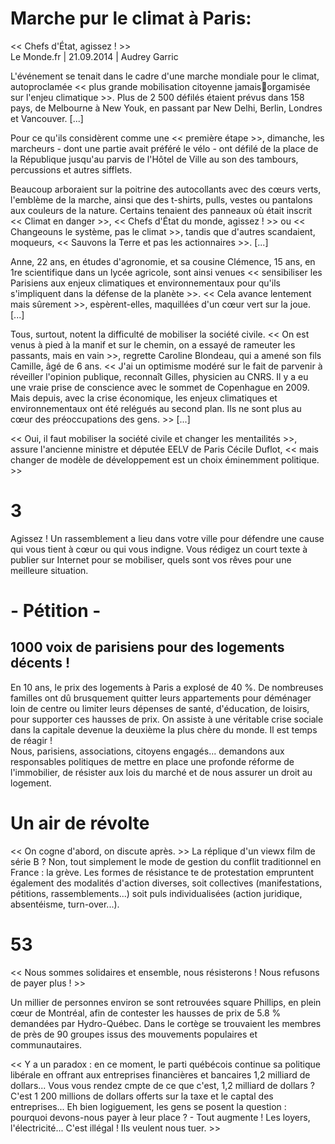 # Marche pur le climat à Paris:  
<< Chefs d'État, agissez ! >>  
Le Monde.fr | 21.09.2014 | Audrey Garric  

L'événement se tenait dans le cadre d'une <VueCustomTooltip label="行進" abbreviation >marche</VueCustomTooltip> mondiale pour le climat, autoproclamée << plus grande <VueCustomTooltip label="動員" abbreviation >mobilisation</VueCustomTooltip> <VueCustomTooltip label="市民" abbreviation >citoyenne</VueCustomTooltip> jamais<VueCustomTooltip label="組織化された" abbreviation >orgamisée</VueCustomTooltip> sur l'<VueCustomTooltip label="争点" abbreviation >enjeu</VueCustomTooltip> climatique >>. Plus de 2 500 <VueCustomTooltip label="行進" abbreviation >défilés</VueCustomTooltip> étaient <VueCustomTooltip label="予定する、計画する[prévoir の過去分詞、複数]" abbreviation >prévus</VueCustomTooltip> dans 158 pays, de Melbourne à New Youk, en passant par New Delhi, Berlin, Londres et Vancouver. [...]  

Pour ce qu'ils considèrent comme une << première étape >>, dimanche, les <VueCustomTooltip label="デモ参加者" abbreviation >marcheurs</VueCustomTooltip> - dont une partie avait préféré le vélo - ont défilé de la place de la République jusqu'au <VueCustomTooltip label="広場" abbreviation >parvis</VueCustomTooltip> de l'Hôtel de Ville <VueCustomTooltip label="騒々しく、慎みなく" abbreviation >au son des tambours</VueCustomTooltip>, <VueCustomTooltip label="打楽器" abbreviation >percussions</VueCustomTooltip> et autres <VueCustomTooltip label="ホイッスル" abbreviation >sifflets</VueCustomTooltip>.  

Beaucoup arboraient sur la poitrine des autocollants avec des cœurs verts, l'emblème de la marche, <VueCustomTooltip label="同様に" abbreviation >ainsi que</VueCustomTooltip> des t-shirts, <VueCustomTooltip label="セーター" abbreviation >pulls</VueCustomTooltip>, vestes ou pantalons aux couleurs de la nature. <VueCustomTooltip label="ある人々、何人か" abbreviation >Certains</VueCustomTooltip> <VueCustomTooltip label="つかんでいる、持っている、握っている" abbreviation >tenaient</VueCustomTooltip> des panneaux où était inscrit << Climat en danger >>, << Chefs d'État du monde, agissez ! >> ou << Changeouns le système, pas le climat >>, <VueCustomTooltip label="であるのに、する一方で" abbreviation >tandis que</VueCustomTooltip> d'autres <VueCustomTooltip label="１音１音区切ってはっきりと発音する [scander]" abbreviation >scandaient</VueCustomTooltip>, <VueCustomTooltip label="嘲るような" abbreviation >moqueurs</VueCustomTooltip>, << <VueCustomTooltip label="救う [sauver]" abbreviation >Sauvons</VueCustomTooltip> la Terre et pas les <VueCustomTooltip label="株主" abbreviation >actionnaires</VueCustomTooltip> >>. [...]  

Anne, 22 ans, en études d'<VueCustomTooltip label="農学" abbreviation >agronomie</VueCustomTooltip>, et sa cousine Clémence, 15 ans, en 1re scientifique dans un lycée <VueCustomTooltip label="農学の" abbreviation >agricole</VueCustomTooltip>, sont ainsi venues << <VueCustomTooltip label="関心を高める" abbreviation >sensibiliser</VueCustomTooltip> les Parisiens aux enjeux climatiques et environnementaux pour qu'ils <VueCustomTooltip label="本格的に関わる" abbreviation >s'impliquent dans</VueCustomTooltip> la défense de la planète >>.  << <VueCustomTooltip label="それ" abbreviation >Cela</VueCustomTooltip> <VueCustomTooltip label="前進" abbreviation >avance</VueCustomTooltip> lentement mais <VueCustomTooltip label="確かな" abbreviation >sûrement</VueCustomTooltip> >>, espèrent-elles, maquillées d'un cœur vert sur la <VueCustomTooltip label="頬" abbreviation >joue</VueCustomTooltip>. [...]  

Tous, surtout, notent la difficulté de mobiliser la société civile. << On est venus à pied à la <VueCustomTooltip label="デモ、manifestation の略" abbreviation >manif</VueCustomTooltip> et sur le chemin, on a essayé de <VueCustomTooltip label="再集結する" abbreviation >rameuter</VueCustomTooltip> les <VueCustomTooltip label="通行人" abbreviation >passants</VueCustomTooltip>, mais <VueCustomTooltip label="むだに、むなしく" abbreviation >en vain</VueCustomTooltip> >>, regrette Caroline Blondeau, qui a amené son fils Camille, âgé de 6 ans. << J'ai un optimisme modéré sur <VueCustomTooltip label="〜すること、〜という行為" abbreviation >le fait de</VueCustomTooltip> parvenir à réveiller l'opinion publique, reconnaît Gilles, physicien au <VueCustomTooltip label="フランス国立科学研究センター" abbreviation >CNRS</VueCustomTooltip>. Il y a eu une vraie prise de conscience avec le sommet de Copenhague en 2009. Mais depuis, avec la crise économique, les enjeux climatiques et environnementaux ont été <VueCustomTooltip label="追いやる" abbreviation >relégués</VueCustomTooltip> au second plan. Ils ne sont plus au cœur des <VueCustomTooltip label="関心事、心配事" abbreviation >préoccupations</VueCustomTooltip> des gens. >> [...]  

<< Oui, il faut mobiliser la société civile et changer les mentailités >>, <VueCustomTooltip label="断言する" abbreviation >assure</VueCustomTooltip> l'ancienne ministre et <VueCustomTooltip label="代表" abbreviation >députée</VueCustomTooltip> <VueCustomTooltip label="緑の党" abbreviation >EELV</VueCustomTooltip> de Paris Cécile Duflot, << mais changer de modèle de développement est un choix <VueCustomTooltip label="著しく" abbreviation >éminemment</VueCustomTooltip> politique. >>

# 3
Agissez ! Un <VueCustomTooltip label="集会、結集、団結、連合" abbreviation >rassemblement</VueCustomTooltip> <VueCustomTooltip label="行われる" abbreviation >a lieu</VueCustomTooltip> dans votre ville pour défendre une cause qui vous tient à cœur ou qui vous <VueCustomTooltip label="憤慨させる" abbreviation >indigne</VueCustomTooltip>. Vous rédigez un court texte à publier sur Internet pour se mobiliser, quels sont vos rêves pour une meilleure situation.

# - Pétition -
## 1000 voix de parisiens pour des logements décents !
En 10 ans, le prix des logements à Paris a <VueCustomTooltip label="急増する" abbreviation >explosé</VueCustomTooltip> de 40 %. De nombreuses familles <VueCustomTooltip label="しなければならなくなった [devoir の複合過去]" abbreviation >ont dû</VueCustomTooltip> <VueCustomTooltip label="突然" abbreviation >brusquement</VueCustomTooltip> </VueCustomTooltip> <VueCustomTooltip label="離れる" abbreviation >quitter</VueCustomTooltip> leurs appartements pour <VueCustomTooltip label="引っ越す" abbreviation >déménager</VueCustomTooltip>  loin de centre ou limiter leurs <VueCustomTooltip label="出費" abbreviation >dépenses</VueCustomTooltip> de santé, d'éducation, de loisirs, pour <VueCustomTooltip label="耐える" abbreviation >supporter</VueCustomTooltip> ces <VueCustomTooltip label="値段を上げる" abbreviation >hausses de prix</VueCustomTooltip>. On assiste à une véritable crise sociale dans la capitale devenue la deuxième la plus chère du monde. Il est temps de réagir !  
Nous, parisiens, associations, citoyens engagés... demandons aux responsables politiques de mettre en place une profonde réforme de l'<VueCustomTooltip label="不動産" abbreviation >immobilier</VueCustomTooltip>, de résister aux lois du marché et de nous assurer un droit au logement.

#  Un air de révolte
<< On cogne d'abord, on discute après. >> La réplique d'un viewx film de série B ? Non, tout simplement le mode de gestion du conflit traditionnel en France : la grève. Les formes de résistance te de protestation empruntent également des modalités d'action diverses, soit collectives (manifestations, pétitions, rassemblements...) soit puls individualisées (action juridique, absentéisme, turn-over...).

# 53
<< Nous sommes solidaires et ensemble, nous résisterons ! Nous refusons de payer plus ! >>  

Un millier de personnes environ se sont retrouvées square Phillips, en plein cœur de Montréal, afin de contester les hausses de prix de 5.8 % demandées par Hydro-Québec. Dans le cortège se trouvaient les membres de près de 90 groupes issus des mouvements populaires et communautaires.  

<< Y a un paradox : en ce moment, le parti québécois continue sa politique libérale en offrant aux entreprises financières et bancaires 1,2 milliard de dollars... Vous vous rendez cmpte de ce que c'est, 1,2 milliard de dollars ? C'est 1 200 millions de dollars offerts sur la taxe et le captal des entreprises... Eh bien logiguement, les gens se posent la question : pourquoi devons-nous payer à leur place ?  - Tout augmente ! Les loyers, l'électricité... C'est illégal ! Ils veulent nous tuer. >>